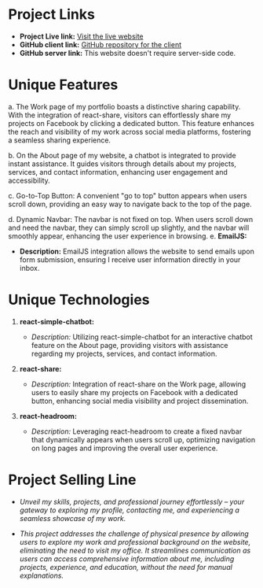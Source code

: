 # Project Links

- **Project Live link:** [Visit the live website](https://comforting-haupia-652481.netlify.app)
- **GitHub client link:** [GitHub repository for the client](https://github.com/rashidsarkar/unique-project-2)
- **GitHub server link:** This website doesn't require server-side code.

# Unique Features

a. The Work page of my portfolio boasts a distinctive sharing capability. With the integration of react-share, visitors can effortlessly share my projects on Facebook by clicking a dedicated button. This feature enhances the reach and visibility of my work across social media platforms, fostering a seamless sharing experience.

b. On the About page of my website, a chatbot is integrated to provide instant assistance. It guides visitors through details about my projects, services, and contact information, enhancing user engagement and accessibility.

c. Go-to-Top Button: A convenient "go to top" button appears when users scroll down, providing an easy way to navigate back to the top of the page.

d. Dynamic Navbar: The navbar is not fixed on top. When users scroll down and need the navbar, they can simply scroll up slightly, and the navbar will smoothly appear, enhancing the user experience in browsing.
e. **EmailJS:**
   - **Description:** EmailJS integration allows the website to send emails upon form submission, ensuring I receive user information directly in your inbox.


# Unique Technologies

1. **react-simple-chatbot:**
   - *Description:* Utilizing react-simple-chatbot for an interactive chatbot feature on the About page, providing visitors with assistance regarding my projects, services, and contact information.

2. **react-share:**
   - *Description:* Integration of react-share on the Work page, allowing users to easily share my projects on Facebook with a dedicated button, enhancing social media visibility and project dissemination.

3. **react-headroom:**
   - *Description:* Leveraging react-headroom to create a fixed navbar that dynamically appears when users scroll up, optimizing navigation on long pages and improving the overall user experience.

# Project Selling Line

- *Unveil my skills, projects, and professional journey effortlessly – your gateway to exploring my profile, contacting me, and experiencing a seamless showcase of my work.*

- *This project addresses the challenge of physical presence by allowing users to explore my work and professional background on the website, eliminating the need to visit my office. It streamlines communication as users can access comprehensive information about me, including projects, experience, and education, without the need for manual explanations.*
